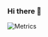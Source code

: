 ### Hi there 👋
![Metrics](https://metrics.lecoq.io/meowrain?template=classic&base.indepth=false&base.hireable=false&config.timezone=Asia%2FShanghai)
<!--
**meowrain/meowrain** is a ✨ _special_ ✨ repository because its `README.md` (this file) appears on your GitHub profile.

Here are some ideas to get you started:

- 🔭 I’m currently working on ...
- 🌱 I’m currently learning ...
- 👯 I’m looking to collaborate on ...
- 🤔 I’m looking for help with ...
- 💬 Ask me about ...
- 📫 How to reach me: ...
- 😄 Pronouns: ...
- ⚡ Fun fact: ...
-->
